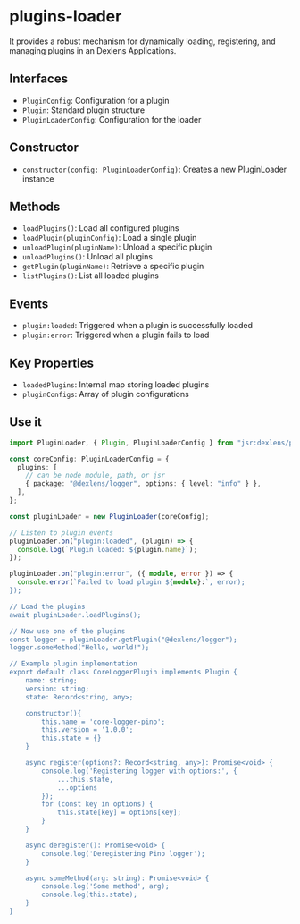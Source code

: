 # plugins-loader
It provides a robust mechanism for dynamically loading, registering, and managing plugins in an Dexlens Applications.

## Interfaces
* `PluginConfig`: Configuration for a plugin
* `Plugin`: Standard plugin structure
* `PluginLoaderConfig`: Configuration for the loader

## Constructor
* `constructor(config: PluginLoaderConfig)`: Creates a new PluginLoader instance

## Methods
* `loadPlugins()`: Load all configured plugins
* `loadPlugin(pluginConfig)`: Load a single plugin
* `unloadPlugin(pluginName)`: Unload a specific plugin
* `unloadPlugins()`: Unload all plugins
* `getPlugin(pluginName)`: Retrieve a specific plugin
* `listPlugins()`: List all loaded plugins

## Events
* `plugin:loaded`: Triggered when a plugin is successfully loaded
* `plugin:error`: Triggered when a plugin fails to load

## Key Properties
* `loadedPlugins`: Internal map storing loaded plugins
* `pluginConfigs`: Array of plugin configurations

## Use it 
```typescript
import PluginLoader, { Plugin, PluginLoaderConfig } from "jsr:dexlens/plugin-loader";

const coreConfig: PluginLoaderConfig = {
  plugins: [
    // can be node module, path, or jsr
    { package: "@dexlens/logger", options: { level: "info" } },
  ],
};

const pluginLoader = new PluginLoader(coreConfig);

// Listen to plugin events
pluginLoader.on("plugin:loaded", (plugin) => {
  console.log(`Plugin loaded: ${plugin.name}`);
});

pluginLoader.on("plugin:error", ({ module, error }) => {
  console.error(`Failed to load plugin ${module}:`, error);
});

// Load the plugins 
await pluginLoader.loadPlugins();

// Now use one of the plugins
const logger = pluginLoader.getPlugin("@dexlens/logger");
logger.someMethod("Hello, world!");

// Example plugin implementation
export default class CoreLoggerPlugin implements Plugin {
    name: string;
    version: string;
    state: Record<string, any>;

    constructor(){
        this.name = 'core-logger-pino';
        this.version = '1.0.0';
        this.state = {}
    }

    async register(options?: Record<string, any>): Promise<void> {
        console.log('Registering logger with options:', {
            ...this.state,
            ...options
        });
        for (const key in options) {
            this.state[key] = options[key];
        }
    }

    async deregister(): Promise<void> {
        console.log('Deregistering Pino logger');
    }

    async someMethod(arg: string): Promise<void> {
        console.log('Some method', arg);
        console.log(this.state);
    }
}
```